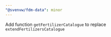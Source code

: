 ```yaml
---
"@svenvw/fdm-data": minor
---
```


Add function `getFertilizerCatalogue` to replace `extendFertilizersCatalogue`
